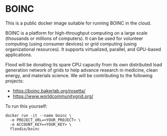 # BOINC

This is a public docker image suitable for running BOINC in the cloud.

BOINC is a platform for high-throughput computing on a large scale (thousands or millions of computers). It can be used for volunteer computing (using consumer devices) or grid computing (using organizational resources). It supports virtualized, parallel, and GPU-based applications.

Flood will be donating its spare CPU capacity from its own distributed load generation network of grids to help advance research in medicine, clean energy, and materials science. We will be contributing to the following projects:

- https://boinc.bakerlab.org/rosetta/
- https://www.worldcommunitygrid.org/

To run this yourself:

    docker run -it --name boinc \
      -e PROJECT_URL=<YOUR_PROJECT> \
      -e ACCOUNT_KEY=<YOUR_KEY> \
      floodio/boinc
